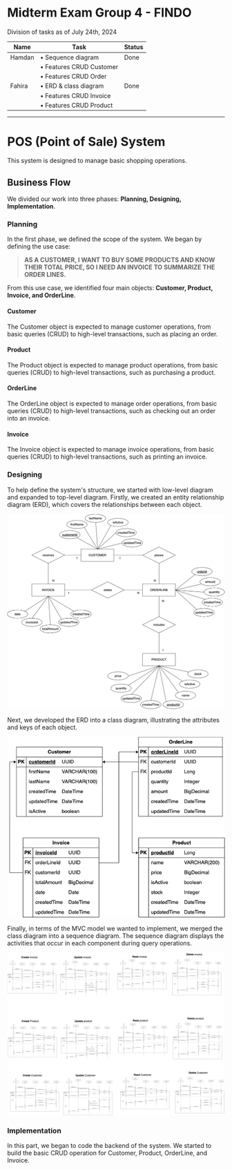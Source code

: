 # Midterm Exam Group 4 - FINDO

Division of tasks as of July 24th, 2024

| Name   | Task                          | Status |
|--------|-------------------------------|--------|
| Hamdan | • Sequence diagram            | Done   |
|        | • Features CRUD Customer      |        |
|        | • Features CRUD Order         |        |
| Fahira | • ERD & class diagram         | Done   |
|        | • Features CRUD Invoice       |        |
|        | • Features CRUD Product       |        |

---

# POS (Point of Sale) System
This system is designed to manage basic shopping operations.

## Business Flow

We divided our work into three phases: **Planning, Designing, Implementation**.

### Planning

In the first phase, we defined the scope of the system. We began by defining the use case:

> **AS A CUSTOMER, I WANT TO BUY SOME PRODUCTS AND KNOW THEIR TOTAL PRICE, SO I NEED AN INVOICE TO SUMMARIZE THE ORDER LINES.**

From this use case, we identified four main objects: **Customer, Product, Invoice, and OrderLine**.

#### Customer
The Customer object is expected to manage customer operations, from basic queries (CRUD) to high-level transactions, such as placing an order.

#### Product
The Product object is expected to manage product operations, from basic queries (CRUD) to high-level transactions, such as purchasing a product.

#### OrderLine
The OrderLine object is expected to manage order operations, from basic queries (CRUD) to high-level transactions, such as checking out an order into an invoice.

#### Invoice
The Invoice object is expected to manage invoice operations, from basic queries (CRUD) to high-level transactions, such as printing an invoice.

### Designing

To help define the system's structure, we started with low-level diagram and expanded to top-level diagram. Firstly, we created an entity relationship diagram (ERD), which covers the relationships between each object.

![erd.png](/diagram/erd.png)

Next, we developed the ERD into a class diagram, illustrating the attributes and keys of each object.

![classdiagram.png](/diagram/classdiagram.png)

Finally, in terms of the MVC model we wanted to implement, we merged the class diagram into a sequence diagram. The sequence diagram displays the activities that occur in each component during query operations.

![sequence.png](/diagram/sequence.png)

### Implementation

In this part, we began to code the backend of the system. We started to build the basic CRUD operation for Customer, Product, OrderLine, and Invoice.




